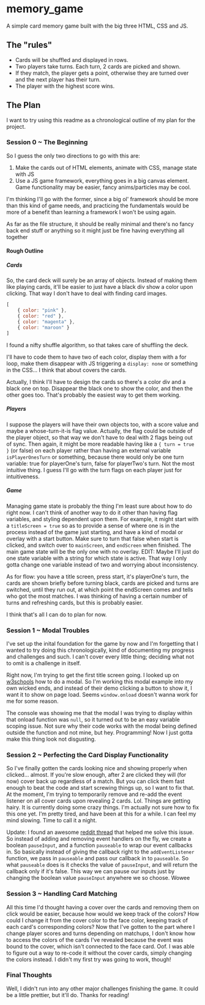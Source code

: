 # memory_game

A simple card memory game built with the big three HTML, CSS and JS.

## The "rules"

+ Cards will be shuffled and displayed in rows.
+ Two players take turns. Each turn, 2 cards are picked and shown.
+ If they match, the player gets a point, otherwise they are turned over and the next player has their turn.
+ The player with the highest score wins.

## The Plan

I want to try using this readme as a chronological outline of my plan for the project.

### Session 0 ~ The Beginning

So I guess the only two directions to go with this are:

1. Make the cards out of HTML elements, animate with CSS, manage state with JS
2. Use a JS game framework, everything goes in a big canvas element. Game functionality may be easier, fancy anims/particles may be cool.

I'm thinking I'll go with the former, since a big ol' framework should be more than this kind of game needs, and practicing the fundamentals would be more of a benefit than learning a framework I won't be using again.

As far as the file structure, it should be really minimal and there's no fancy back end stuff or anything so it might just be fine having everything all together

#### Rough Outline

##### Cards

So, the card deck will surely be an array of objects. Instead of making them like playing cards, it'll be easier to just have a black div show a color upon clicking. That way I don't have to deal with finding card images.

```js
[
    { color: "pink" },
    { color: "red" },
    { color: "magenta" },
    { color: "maroon" }
]
```

I found a nifty shuffle algorithm, so that takes care of shuffling the deck.

I'll have to code them to have two of each color, display them with a for loop, make them disappear with JS triggering a `display: none` or something in the CSS... I think that about covers the cards.

Actually, I think I'll have to design the cards so there's a color div and a black one on top. Disappear the black one to show the color, and then the other goes too. That's probably the easiest way to get them working.

##### Players

I suppose the players will have their own objects too, with a score value and maybe a whose-turn-it-is flag value. Actually, the flag could be outside of the player object, so that way we don't have to deal with 2 flags being out of sync. Then again, it might be more readable having like a `{ turn = true }` (or false) on each player rather than having an external variable `isPlayerOnesTurn` or something, because there would only be one turn variable: true for playerOne's turn, false for playerTwo's turn. Not the most intuitive thing. I guess I'll go with the turn flags on each player just for intuitiveness.

##### Game

Managing game state is probably the thing I'm least sure about how to do right now. I can't think of another way to do it other than having flag variables, and styling dependent upon them. For example, it might start with a `titleScreen = true` so as to provide a sense of where one is in the process instead of the game just starting, and have a kind of modal or overlay with a start button. Make sure to turn that false when start is clicked, and switch over to `mainScreen`, and `endScreen` when finished. The main game state will be the only one with no overlay. EDIT: Maybe I'll just do one state variable with a string for which state is active. That way I only gotta change one variable instead of two and worrying about inconsistency.

As for flow: you have a title screen, press start, it's playerOne's turn, the cards are shown briefly before turning black, cards are picked and turns are switched, until they run out, at which point the endScreen comes and tells who got the most matches. I was thinking of having a certain number of turns and refreshing cards, but this is probably easier.

I think that's all I can do to plan for now.

### Session 1 ~ Modal Troubles

I've set up the inital foundation for the game by now and I'm forgetting that I wanted to try doing this chronologically, kind of documenting my progress and challenges and such. I can't cover every little thing; deciding what not to omit is a challenge in itself.

Right now, I'm trying to get the first title screen going. I looked up on [w3schools](www.w3schools.com) how to do a modal. So I'm working this modal example into my own wicked ends, and instead of their demo clicking a button to show it, I want it to show on page load. Seems `window.onload` doesn't wanna work for me for some reason.

The console was showing me that the modal I was trying to display within that onload function was `null`, so it turned out to be an easy variable scoping issue. Not sure why their code works with the modal being defined outside the function and not mine, but hey. Programming! Now I just gotta make this thing look not disgusting.

### Session 2 ~ Perfecting the Card Display Functionality

So I've finally gotten the cards looking nice and showing properly when clicked... almost. If you're slow enough, after 2 are clicked they will (for now) cover back up regardless of a match. But you can click them fast enough to beat the code and start screwing things up, so I want to fix that. At the moment, I'm trying to temporarily remove and re-add the event listener on all cover cards upon revealing 2 cards. Lol. Things are getting hairy. It is currently doing some crazy things. I'm actually not sure how to fix this one yet. I'm pretty tired, and have been at this for a while. I can feel my mind slowing. Time to call it a night.

Update: I found an awesome [reddit thread](https://www.reddit.com/r/learnjavascript/comments/8ly7sp/temporarily_disabling_all_event_handlers_in/) that helped me solve this issue. So instead of adding and removing event handlers on the fly, we create a boolean `pauseInput`, and a function `pauseable` to wrap our event callbacks in. So basically instead of giving the callback right to the `addEventListener` function, we pass in `pauseable` and pass our callback in to `pauseable`. So what `pauseable` does is it checks the value of `pauseInput`, and will return the callback only if it's false. This way we can pause our inputs just by changing the boolean value `pauseInput` anywhere we so choose. Wowee

### Session 3 ~ Handling Card Matching

All this time I'd thought having a cover over the cards and removing them on click would be easier, because how would we keep track of the colors? How could I change it from the cover color to the face color, keeping track of each card's corresponding colors? Now that I've gotten to the part where I change player scores and turns depending on matchups, I don't know how to access the colors of the cards I've revealed because the event was bound to the cover, which isn't connected to the face card. Oof. I was able to figure out a way to re-code it without the cover cards, simply changing the colors instead. I didn't my first try was going to work, though!

### Final Thoughts

Well, I didn't run into any other major challenges finishing the game. It could be a little prettier, but it'll do. Thanks for reading!